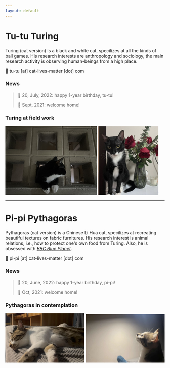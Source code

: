 ```yaml
---
layout: default
---
```


# Tu-tu Turing
Turing (cat version) is a black and white cat, specilizes at all the kinds of ball games. His research interests are anthropology and sociology, the main research activity is observing human-beings from a high place.  

:e-mail: tu-tu [at] cat-lives-matter [dot] com


### News
> :birthday: 20, July, 2022: happy 1-year birthday, tu-tu!
> 
> :house_with_garden: Sept, 2021: welcome home!

### Turing at field work
<img src="assets/img/turing1.jpeg" alt="drawing" width="290"/> 
<img src="assets/img/turing2.png" alt="drawing" width="190"/> 

* * *

# Pi-pi Pythagoras
Pythagoras (cat version) is a Chinese Li Hua cat, specilizes at recreating beautiful textures on fabric furnitures. His research interest is animal relations, i.e., how to protect one's own food from Turing. Also, he is obsessed with [_BBC Blue Planet_](https://www.bbcearth.com/shows/blue-planet).


:e-mail: pi-pi [at] cat-lives-matter [dot] com

### News
> :birthday: 20, June, 2022: happy 1-year birthday, pi-pi!
> 
> :house_with_garden: Oct, 2021: welcome home!

### Pythagoras in contemplation

<img src="assets/img/pipi1.png" alt="drawing" width="250"/> 
<img src="assets/img/pipi2.png" alt="drawing" width="250"/>
